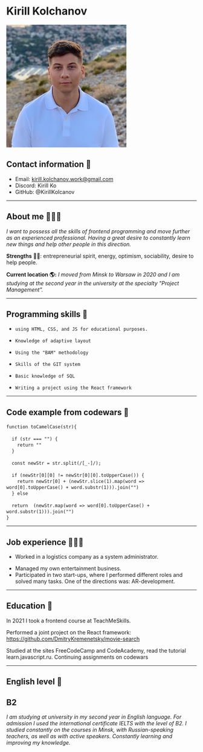 # Kirill Kolchanov

![personalPhoto width="100px"](IMG_0916.jpg)

## **Contact information** 📲
- Email: kirill.kolchanov.work@gmail.com
- Discord: Kirill Ko
- GitHub: @KirillKolcanov

___

## **About me** 🙋🏽‍♂️
*I want to possess all the skills of frontend programming and move further as an experienced professional. Having a great desire to constantly learn new things and help other people in this direction.*

**Strengths** 💪🏼: entrepreneurial spirit, energy, optimism, sociability, desire to help people.

**Current location 🌎:**  *I moved from Minsk to Warsaw in 2020 and I am studying at the second year in the university at the specialty "Project Management".*

___

## Programming skills 🤔

+     using HTML, CSS, and JS for educational purposes.
+     Knowledge of adaptive layout
+     Using the "BAM" methodology
+     Skills of the GIT system
+     Basic knowledge of SQL
+     Writing a project using the React framework

___

## Code example from codewars 🤺
```
function toCamelCase(str){

  if (str === "") {
    return ""
  }

  const newStr = str.split(/[_-]/);

  if (newStr[0][0] != newStr[0][0].toUpperCase()) {
    return newStr[0] + (newStr.slice(1).map(word => word[0].toUpperCase() + word.substr(1))).join("")
  } else

  return  (newStr.map(word => word[0].toUpperCase() + word.substr(1))).join("")
}
```
___

## **Job experience** 👨🏽‍💻

* Worked in a logistics company as a system administrator.
+ Managed my own entertainment business.
+ Participated in two start-ups, where I performed different roles and solved many tasks. One of the directions was: AR-development.

___

## **Education** 📖

In 2021 I took a frontend course at TeachMeSkills.

Performed a joint project on the React framework:
https://github.com/DmitryKremenetsky/movie-search

Studied at the sites FreeCodeCamp and CodeAcademy, read the tutorial learn.javascript.ru.
Continuing assignments on codewars

___

## **English level** 🏴󠁧󠁢󠁥󠁮󠁧󠁿
## B2

*I am studying at university in my second year in English language. For admission I used the international certificate IELTS with the level of B2.
I studied constantly on the courses in Minsk, with Russian-speaking teachers, as well as with active speakers. Constantly learning and improving my knowledge.*



